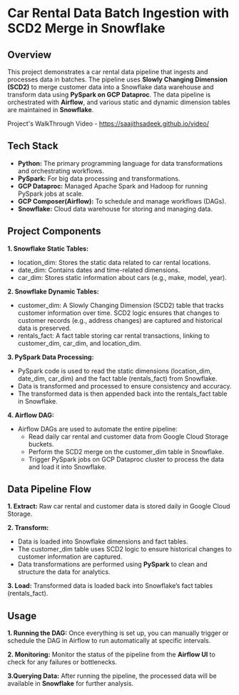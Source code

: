 # Car Rental Data Batch Ingestion with SCD2 Merge in Snowflake
## Overview

This project demonstrates a car rental data pipeline that ingests and processes data in batches. The pipeline uses **Slowly Changing Dimension (SCD2)** to merge customer data into a Snowflake data warehouse and transform data using **PySpark on GCP Dataproc**. The data pipeline is orchestrated with **Airflow**, and various static and dynamic dimension tables are maintained in **Snowflake**. 

Project's WalkThrough Video - https://saajithsadeek.github.io/video/

## Tech Stack

- **Python:** The primary programming language for data transformations and orchestrating workflows.
- **PySpark:** For big data processing and transformations.
- **GCP Dataproc:** Managed Apache Spark and Hadoop for running PySpark jobs at scale.
- **GCP Composer(Airflow):** To schedule and manage workflows (DAGs).
- **Snowflake:** Cloud data warehouse for storing and managing data.

## Project Components

**1. Snowflake Static Tables:**
- location_dim: Stores the static data related to car rental locations.
- date_dim: Contains dates and time-related dimensions.
- car_dim: Stores static information about cars (e.g., make, model, year).

**2. Snowflake Dynamic Tables:**
- customer_dim: A Slowly Changing Dimension (SCD2) table that tracks customer information over time. SCD2 logic ensures that changes to customer records (e.g., address changes) are captured and historical data is preserved.
- rentals_fact: A fact table storing car rental transactions, linking to customer_dim, car_dim, and location_dim.

**3. PySpark Data Processing:**
- PySpark code is used to read the static dimensions (location_dim, date_dim, car_dim) and the fact table (rentals_fact) from Snowflake.
- Data is transformed and processed to ensure consistency and accuracy.
- The transformed data is then appended back into the rentals_fact table in Snowflake.

**4. Airflow DAG:**
- Airflow DAGs are used to automate the entire pipeline:
  - Read daily car rental and customer data from Google Cloud Storage buckets.
  - Perform the SCD2 merge on the customer_dim table in Snowflake.
  - Trigger PySpark jobs on GCP Dataproc cluster to process the data and load it into Snowflake.

## Data Pipeline Flow

**1. Extract:** Raw car rental and customer data is stored daily in Google Cloud Storage.

**2. Transform:**
- Data is loaded into Snowflake dimensions and fact tables.
- The customer_dim table uses SCD2 logic to ensure historical changes to customer information are captured.
- Data transformations are performed using **PySpark** to clean and structure the data for analytics.

**3. Load:** Transformed data is loaded back into Snowflake’s fact tables (rentals_fact).

## Usage

**1. Running the DAG:** Once everything is set up, you can manually trigger or schedule the DAG in Airflow to run automatically at specific intervals.

**2. Monitoring:** Monitor the status of the pipeline from the **Airflow UI** to check for any failures or bottlenecks.

**3.Querying Data:** After running the pipeline, the processed data will be available in **Snowflake** for further analysis.


